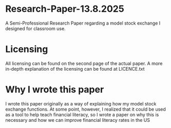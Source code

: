 # Research-Paper-13.8.2025
A Semi-Professional Research Paper regarding a model stock exchange I designed for classroom use. 

# Licensing
All licensing can be found on the second page of the actual paper. 
A more in-depth explanation of the licensing can be found at LICENCE.txt

# Why I wrote this paper
I wrote this paper originally as a way of explaining how my model stock exchange functions. At some point, however, I realized that it could be used as a tool to help teach financial literacy, so I wrote a paper on why this is necessary and how we can improve financial literacy rates in the US
